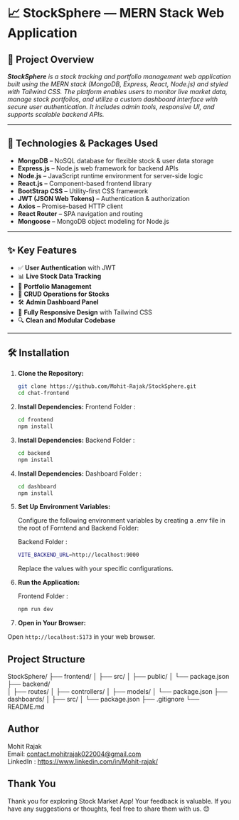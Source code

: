 # 📈 StockSphere — MERN Stack Web Application

## 🧩 Project Overview

_**StockSphere** is a stock tracking and portfolio management web application built using the MERN stack (MongoDB, Express, React, Node.js) and styled with Tailwind CSS. The platform enables users to monitor live market data, manage stock portfolios, and utilize a custom dashboard interface with secure user authentication. It includes admin tools, responsive UI, and supports scalable backend APIs._

---

## 🚀 Technologies & Packages Used

- **MongoDB** – NoSQL database for flexible stock & user data storage  
- **Express.js** – Node.js web framework for backend APIs  
- **Node.js** – JavaScript runtime environment for server-side logic  
- **React.js** – Component-based frontend library  
- **BootStrap CSS** – Utility-first CSS framework  
- **JWT (JSON Web Tokens)** – Authentication & authorization  
- **Axios** – Promise-based HTTP client  
- **React Router** – SPA navigation and routing  
- **Mongoose** – MongoDB object modeling for Node.js

---

## ✨ Key Features

- ✅ **User Authentication** with JWT  
- 📊 **Live Stock Data Tracking**  
- 💼 **Portfolio Management**  
- 🧾 **CRUD Operations for Stocks**  
- 🛠️ **Admin Dashboard Panel**  
- 📱 **Fully Responsive Design** with Tailwind CSS  
- 🔍 **Clean and Modular Codebase**

---

## 🛠️ Installation

1.  **Clone the Repository:**

    ```bash
    git clone https://github.com/Mohit-Rajak/StockSphere.git
    cd chat-frontend
    ```

2.  **Install Dependencies:**
    Frontend Folder :

    ```bash
    cd frontend
    npm install
    ```

    
3.  **Install Dependencies:**
    Backend Folder :

    ```bash
    cd backend
    npm install
    ```

    
4.  **Install Dependencies:**
    Dashboard Folder :

    ```bash
    cd dashboard
    npm install
    ```


5.  **Set Up Environment Variables:**

    Configure the following environment variables by creating a .env file in the root of Forntend and Backend Folder:

    Backend Folder :

    ```bash
    VITE_BACKEND_URL=http://localhost:9000
    ```



    Replace the values with your specific configurations.

4.  **Run the Application:**

    Frontend Folder :

    ```bash
    npm run dev
    ```


5.  **Open in Your Browser:**

Open `http://localhost:5173` in your web browser.

## Project Structure

 StockSphere/
├── frontend/
│   ├── src/
│   ├── public/
│   └── package.json
├── backend/   
│   ├── routes/
│   ├── controllers/
│   ├── models/
│   └── package.json
├── dashboards/
│   ├── src/
│   └── package.json
├── .gitignore
└── README.md


## Author

Mohit Rajak \
Email: contact.mohitrajak022004@gmail.com \
LinkedIn : https://www.linkedin.com/in/Mohit-rajak/


## Thank You

Thank you for exploring Stock Market App! Your feedback is valuable. If you have any suggestions or thoughts, feel free to share them with us. 😊

